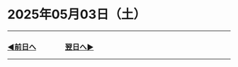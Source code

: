 # 2025年05月03日（土）

---

### [◀️前日へ](https//github.com/yuasys/chatty-journal/blob/main/2025/05/2025-05-02.md)&emsp;&emsp;&emsp;&emsp;[翌日へ▶️](https://github.com/yuasys/chatty-journal/blob/main/2025/05/2025-05-04.md)

---

